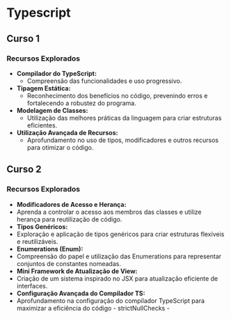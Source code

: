 # Typescript

## Curso 1

### Recursos Explorados
- **Compilador do TypeScript:**
  - Compreensão das funcionalidades e uso progressivo.
- **Tipagem Estática:**
  - Reconhecimento dos benefícios no código, prevenindo erros e fortalecendo a robustez do programa.
- **Modelagem de Classes:**
  - Utilização das melhores práticas da linguagem para criar estruturas eficientes.
- **Utilização Avançada de Recursos:**
  - Aprofundamento no uso de tipos, modificadores e outros recursos para otimizar o código.


## Curso 2

### Recursos Explorados

- **Modificadores de Acesso e Herança:**
 - Aprenda a controlar o acesso aos membros das classes e utilize herança para reutilização de código.
- **Tipos Genéricos:**
 - Exploração e aplicação de tipos genéricos para criar estruturas flexíveis e reutilizáveis.
- **Enumerations (Enum):**
 - Compreensão do papel e utilização das Enumerations para representar conjuntos de constantes nomeadas.
- **Mini Framework de Atualização de View:**
 - Criação de um sistema inspirado no JSX para atualização eficiente de interfaces.
- **Configuração Avançada do Compilador TS:**
 - Aprofundamento na configuração do compilador TypeScript para maximizar a eficiência do código  - strictNullChecks -